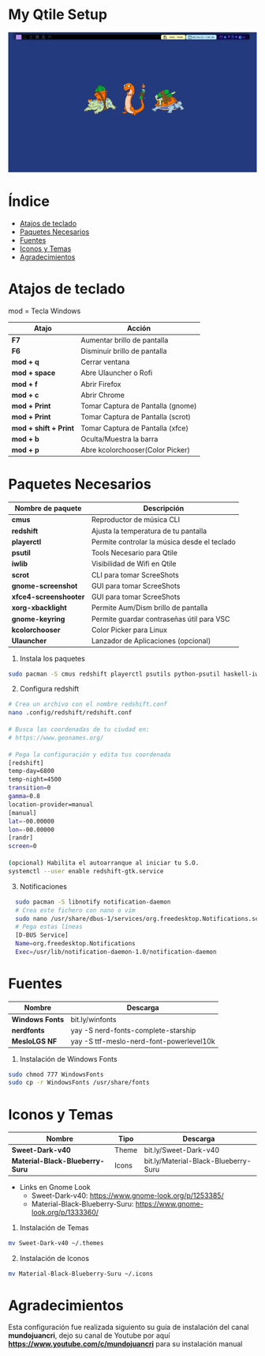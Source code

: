 # My Qtile Setup

![Qtile](./screenshots/desktop.png)

# Índice

- [Atajos de teclado](#atajos-de-teclado)
- [Paquetes Necesarios](#paquetes-necesarios)
- [Fuentes](#fuentes)
- [Iconos y Temas](#iconos-y-temas)
- [Agradecimientos](#agradecimientos)

# Atajos de teclado

mod = Tecla Windows

| Atajo                   | Acción                            |
| ----------------------- | --------------------------------- |
| **F7**                  | Aumentar brillo de pantalla       |
| **F6**                  | Disminuir brillo de pantalla      |
| **mod + q**             | Cerrar ventana                    |
| **mod + space**         | Abre Ulauncher o Rofi             |
| **mod + f**             | Abrir Firefox                     |
| **mod + c**             | Abrir Chrome                      |
| **mod + Print**         | Tomar Captura de Pantalla (gnome) |
| **mod + Print**         | Tomar Captura de Pantalla (scrot) |
| **mod + shift + Print** | Tomar Captura de Pantalla (xfce)  |
| **mod + b**             | Oculta/Muestra la barra           |
| **mod + p**             | Abre kcolorchooser(Color Picker)  |

# Paquetes Necesarios

| Nombre de paquete       | Descripción                                  |
| ----------------------- | -------------------------------------------- |
| **cmus**                | Reproductor de música CLI                    |
| **redshift**            | Ajusta la temperatura de tu pantalla         |
| **playerctl**           | Permite controlar la música desde el teclado |
| **psutil**              | Tools Necesario para Qtile                   |
| **iwlib**               | Visibilidad de Wifi en Qtile                 |
| **scrot**               | CLI para tomar ScreeShots                    |
| **gnome-screenshot**    | GUI para tomar ScreeShots                    |
| **xfce4-screenshooter** | GUI para tomar ScreeShots                    |
| **xorg-xbacklight**     | Permite Aum/Dism brillo de pantalla          |
| **gnome-keyring**       | Permite guardar contraseñas útil para VSC    |
| **kcolorchooser**       | Color Picker para Linux                      |
| **Ulauncher**           | Lanzador de Aplicaciones (opcional)          |

1. Instala los paquetes

```BASH
sudo pacman -S cmus redshift playerctl psutils python-psutil haskell-iwlib python-iwlib scrot gnome-screenshot xfce4-screenshooter xorg-xbacklight gnome-keyring kcolorchooser
```

2. Configura redshift

```BASH
# Crea un archivo con el nombre redshift.conf
nano .config/redshift/redshift.conf

# Busca las coordenadas de tu ciudad en:
# https://www.geonames.org/

# Pega la configuración y edita tus coordenada
[redshift]
temp-day=6800
temp-night=4500
transition=0
gamma=0.8
location-provider=manual
[manual]
lat=-00.00000
lon=-00.00000
[randr]
screen=0

(opcional) Habilita el autoarranque al iniciar tu S.O.
systemctl --user enable redshift-gtk.service
```

3. Notificaciones

```BASH
  sudo pacman -S libnotify notification-daemon
  # Crea este fichero con nano o vim
  sudo nano /usr/share/dbus-1/services/org.freedesktop.Notifications.service
  # Pega estas líneas
  [D-BUS Service]
  Name=org.freedesktop.Notifications
  Exec=/usr/lib/notification-daemon-1.0/notification-daemon
```

# Fuentes

| Nombre            | Descarga                                 |
| ----------------- | ---------------------------------------- |
| **Windows Fonts** | bit.ly/winfonts                          |
| **nerdfonts**     | yay -S nerd-fonts-complete-starship      |
| **MesloLGS NF**   | yay -S ttf-meslo-nerd-font-powerlevel10k |

1. Instalación de Windows Fonts

```BASH
sudo chmod 777 WindowsFonts
sudo cp -r WindowsFonts /usr/share/fonts
```

# Iconos y Temas

| Nombre                            | Tipo  | Descarga                             |
| --------------------------------- | ----- | ------------------------------------ |
| **Sweet-Dark-v40**                | Theme | bit.ly/Sweet-Dark-v40                |
| **Material-Black-Blueberry-Suru** | Icons | bit.ly/Material-Black-Blueberry-Suru |

- Links en Gnome Look
  - Sweet-Dark-v40: https://www.gnome-look.org/p/1253385/
  - Material-Black-Blueberry-Suru: https://www.gnome-look.org/p/1333360/

1. Instalación de Temas

```BASH
mv Sweet-Dark-v40 ~/.themes
```

2. Instalación de Iconos

```BASH
mv Material-Black-Blueberry-Suru ~/.icons
```

# Agradecimientos

Esta configuración fue realizada siguiento su guía de instalación del canal **mundojuancri**, dejo su canal de Youtube por aquí **https://www.youtube.com/c/mundojuancri** para su instalación manual
